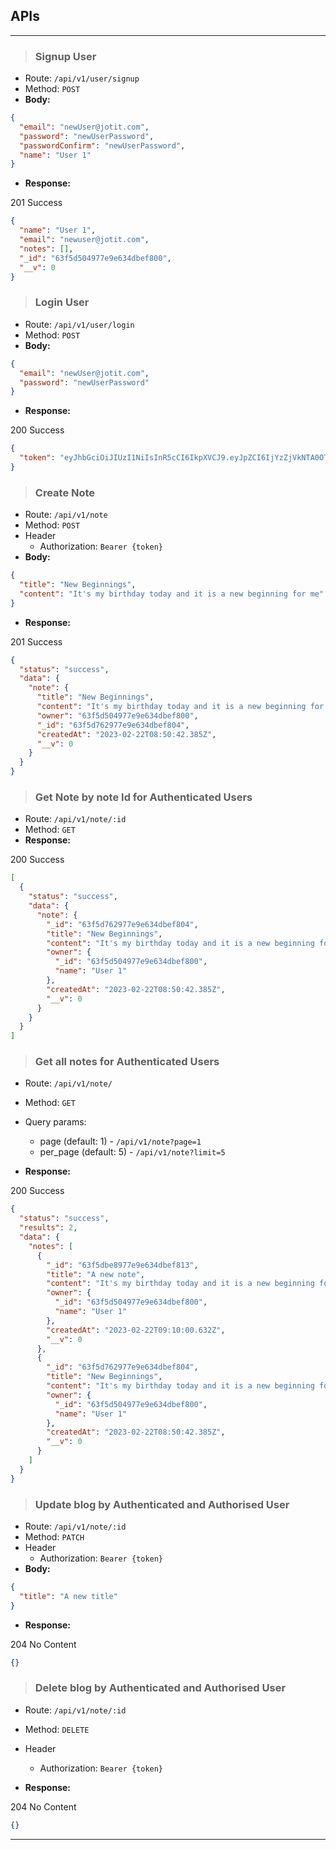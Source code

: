## APIs

---

> ### Signup User

- Route: `/api/v1/user/signup`
- Method: `POST`
- **Body:**

```json
{
  "email": "newUser@jotit.com",
  "password": "newUserPassword",
  "passwordConfirm": "newUserPassword",
  "name": "User 1"
}
```

- **Response:**

201 Success

```json
{
  "name": "User 1",
  "email": "newuser@jotit.com",
  "notes": [],
  "_id": "63f5d504977e9e634dbef800",
  "__v": 0
}
```

> ### Login User

- Route: `/api/v1/user/login`
- Method: `POST`
- **Body:**

```json
{
  "email": "newUser@jotit.com",
  "password": "newUserPassword"
}
```

- **Response:**

200 Success

```json
{
  "token": "eyJhbGciOiJIUzI1NiIsInR5cCI6IkpXVCJ9.eyJpZCI6IjYzZjVkNTA0OTc3ZTllNjM0ZGJlZjgwMCIsImVtYWlsIjoibmV3VXNlckBqb3RpdC5jb20iLCJpYXQiOjE2NzcwNTU1MzEsImV4cCI6MTY3NzA2MjczMX0.pu2704-Zk7CV0htk9FY_Hxvs3kURL4R34FFLZHcO4CU"
}
```

> ### Create Note

- Route: `/api/v1/note`
- Method: `POST`
- Header
  - Authorization: `Bearer {token}`
- **Body:**

```json
{
  "title": "New Beginnings",
  "content": "It's my birthday today and it is a new beginning for me"
}
```

- **Response:**

201 Success

```json
{
  "status": "success",
  "data": {
    "note": {
      "title": "New Beginnings",
      "content": "It's my birthday today and it is a new beginning for me",
      "owner": "63f5d504977e9e634dbef800",
      "_id": "63f5d762977e9e634dbef804",
      "createdAt": "2023-02-22T08:50:42.385Z",
      "__v": 0
    }
  }
}
```

> ### Get Note by note Id for Authenticated Users

- Route: `/api/v1/note/:id`
- Method: `GET`
- **Response:**

200 Success

```json
[
  {
    "status": "success",
    "data": {
      "note": {
        "_id": "63f5d762977e9e634dbef804",
        "title": "New Beginnings",
        "content": "It's my birthday today and it is a new beginning for me",
        "owner": {
          "_id": "63f5d504977e9e634dbef800",
          "name": "User 1"
        },
        "createdAt": "2023-02-22T08:50:42.385Z",
        "__v": 0
      }
    }
  }
]
```

> ### Get all notes for Authenticated Users

- Route: `/api/v1/note/`
- Method: `GET`
- Query params:

  - page (default: 1) - `/api/v1/note?page=1`
  - per_page (default: 5) - `/api/v1/note?limit=5`

- **Response:**

200 Success

```json
{
  "status": "success",
  "results": 2,
  "data": {
    "notes": [
      {
        "_id": "63f5dbe8977e9e634dbef813",
        "title": "A new note",
        "content": "It's my birthday today and it is a new beginning for me",
        "owner": {
          "_id": "63f5d504977e9e634dbef800",
          "name": "User 1"
        },
        "createdAt": "2023-02-22T09:10:00.632Z",
        "__v": 0
      },
      {
        "_id": "63f5d762977e9e634dbef804",
        "title": "New Beginnings",
        "content": "It's my birthday today and it is a new beginning for me",
        "owner": {
          "_id": "63f5d504977e9e634dbef800",
          "name": "User 1"
        },
        "createdAt": "2023-02-22T08:50:42.385Z",
        "__v": 0
      }
    ]
  }
}
```

> ### Update blog by Authenticated and Authorised User

- Route: `/api/v1/note/:id`
- Method: `PATCH`
- Header
  - Authorization: `Bearer {token}`
- **Body:**

```json
{
  "title": "A new title"
}
```

- **Response:**

204 No Content

```json
{}
```

> ### Delete blog by Authenticated and Authorised User

- Route: `/api/v1/note/:id`
- Method: `DELETE`
- Header

  - Authorization: `Bearer {token}`

- **Response:**

204 No Content

```json
{}
```

---
